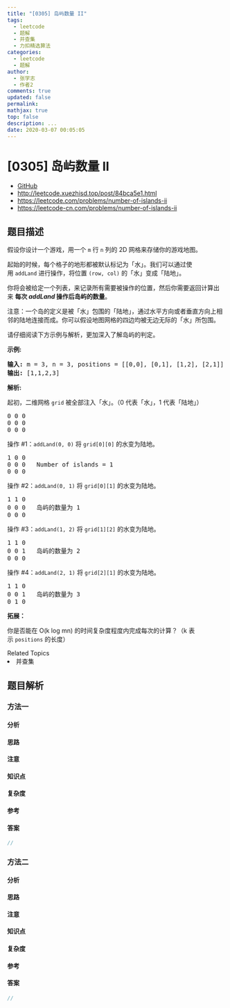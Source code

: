```yaml
---
title: "[0305] 岛屿数量 II"
tags:
  - leetcode
  - 题解
  - 并查集
  - 力扣精选算法
categories:
  - leetcode
  - 题解
author:
  - 张学志
  - 作者2
comments: true
updated: false
permalink:
mathjax: true
top: false
description: ...
date: 2020-03-07 00:05:05
---
```



# [0305] 岛屿数量 II
* [GitHub](https://github.com/algoboy101/LeetCodeCrowdsource/tree/master/_posts/QA/%5B0305%5D%20%E5%B2%9B%E5%B1%BF%E6%95%B0%E9%87%8F%20II.md)
* http://leetcode.xuezhisd.top/post/84bca5e1.html
* https://leetcode.com/problems/number-of-islands-ii
* https://leetcode-cn.com/problems/number-of-islands-ii


## 题目描述

<p>假设你设计一个游戏，用一个&nbsp;<code>m</code>&nbsp;行&nbsp;<code>n</code>&nbsp;列的&nbsp;2D 网格来存储你的游戏地图。</p>

<p>起始的时候，每个格子的地形都被默认标记为「水」。我们可以通过使用&nbsp;<code>addLand</code>&nbsp;进行操作，将位置 <code>(row, col)</code> 的「水」变成「陆地」。</p>

<p>你将会被给定一个列表，来记录所有需要被操作的位置，然后你需要返回计算出来&nbsp;<strong>每次&nbsp;<em>addLand </em>操作后岛屿的数量</strong>。</p>

<p>注意：一个岛的定义是被「水」包围的「陆地」，通过水平方向或者垂直方向上相邻的陆地连接而成。你可以假设地图网格的四边均被无边无际的「水」所包围。</p>

<p>请仔细阅读下方示例与解析，更加深入了解岛屿的判定。</p>

<p><strong>示例:</strong></p>

<pre><strong>输入:</strong> m = 3, n = 3, positions = [[0,0], [0,1], [1,2], [2,1]]
<strong>输出:</strong> [1,1,2,3]
</pre>

<p><strong>解析:</strong></p>

<p>起初，二维网格&nbsp;<code>grid</code>&nbsp;被全部注入「水」。（0 代表「水」，1 代表「陆地」）</p>

<pre>0 0 0
0 0 0
0 0 0
</pre>

<p>操作&nbsp;#1：<code>addLand(0, 0)</code> 将&nbsp;<code>grid[0][0]</code> 的水变为陆地。</p>

<pre>1 0 0
0 0 0   Number of islands = 1
0 0 0
</pre>

<p>操作&nbsp;#2：<code>addLand(0, 1)</code> 将&nbsp;<code>grid[0][1]</code> 的水变为陆地。</p>

<pre>1 1 0
0 0 0   岛屿的数量为 1
0 0 0
</pre>

<p>操作&nbsp;#3：<code>addLand(1, 2)</code> 将&nbsp;<code>grid[1][2]</code> 的水变为陆地。</p>

<pre>1 1 0
0 0 1   岛屿的数量为 2
0 0 0
</pre>

<p>操作&nbsp;#4：<code>addLand(2, 1)</code> 将&nbsp;<code>grid[2][1]</code> 的水变为陆地。</p>

<pre>1 1 0
0 0 1   岛屿的数量为 3
0 1 0
</pre>

<p><strong>拓展：</strong></p>

<p>你是否能在 O(k log mn) 的时间复杂度程度内完成每次的计算？（k 表示&nbsp;<code>positions</code>&nbsp;的长度）</p>
<div><div>Related Topics</div><div><li>并查集</li></div></div>


## 题目解析


### 方法一

#### 分析

#### 思路

#### 注意

#### 知识点

#### 复杂度

#### 参考

#### 答案

```cpp
//
```


### 方法二

#### 分析

#### 思路

#### 注意

#### 知识点

#### 复杂度

#### 参考

#### 答案

```cpp
//
```


